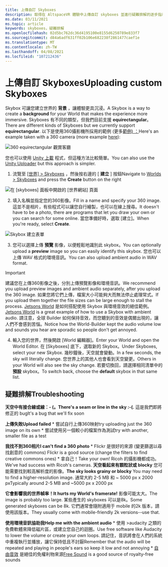 ```yaml
---
title: 上傳自訂 Skyboxes
description: 取得在 AltspaceVR 體驗中上傳自訂 skyboxes 並進行疑難排解的逐步指示。
ms.date: 03/11/2021
ms.topic: article
keywords: skyboxes，疑難排解
ms.openlocfilehash: 02d5bc762dc36d4195100e8155d6250789e833f7
ms.sourcegitcommit: d84a6adf631ff02b106e682238f2861477caef1e
ms.translationtype: MT
ms.contentlocale: zh-TW
ms.lasthandoff: 04/08/2021
ms.locfileid: "107212436"
---
```

# <a name="uploading-custom-skyboxes"></a><span data-ttu-id="8e3c9-104">上傳自訂 Skyboxes</span><span class="sxs-lookup"><span data-stu-id="8e3c9-104">Uploading custom Skyboxes</span></span>

<span data-ttu-id="8e3c9-105">Skybox 可讓您建立世界的 **背景** ，讓體驗更具沉浸。</span><span class="sxs-lookup"><span data-stu-id="8e3c9-105">A Skybox is a way to create a **background** for your World that makes the experience more immersive.</span></span> <span data-ttu-id="8e3c9-106">Skyboxes 有不同的類型，但我們目前支援 **equirectangular**。</span><span class="sxs-lookup"><span data-stu-id="8e3c9-106">There are different kinds of Skyboxes but we currently support **equirectangular**.</span></span> <span data-ttu-id="8e3c9-107">以下是使用360攝影機所採用的範例 (更多[範例) ：](http://moments.mankindforward.com/)</span><span class="sxs-lookup"><span data-stu-id="8e3c9-107">Here's an example taken with a 360 camera (more example [here](http://moments.mankindforward.com/)):</span></span> 

![360 equirectangular 觀賞客廳](images/custom-skyboxes-img-01.jpeg)

<span data-ttu-id="8e3c9-109">您也可以使用 [Unity 上載](world-building-toolkit-getting-started.md) 程式，但這種方法比較簡單。</span><span class="sxs-lookup"><span data-stu-id="8e3c9-109">You can also use the [Unity Uploader](world-building-toolkit-getting-started.md) but this approach is simpler.</span></span>

1. <span data-ttu-id="8e3c9-110">流覽至 [ [世界] > Skyboxes](https://account.altvr.com/skyboxes) ，然後按右邊的 [ **建立** ] 按鈕</span><span class="sxs-lookup"><span data-stu-id="8e3c9-110">Navigate to [Worlds > Skyboxes](https://account.altvr.com/skyboxes) and press the **Create** button on the right</span></span>

![在 [skyboxes] 面板中開啟的 [世界網站] 頁面](images/custom-skyboxes-img-02.png)

2. <span data-ttu-id="8e3c9-112">填入名稱並指定您的360影像。</span><span class="sxs-lookup"><span data-stu-id="8e3c9-112">Fill in a name and specify your 360 image.</span></span> <span data-ttu-id="8e3c9-113">這並不是相片，有些程式可以讓您自行繪製，也可以在線上搜尋。</span><span class="sxs-lookup"><span data-stu-id="8e3c9-113">It doesn't have to be a photo, there are programs that let you draw your own or you can search for some online.</span></span> <span data-ttu-id="8e3c9-114">當您準備好時，選取 [建立]。</span><span class="sxs-lookup"><span data-stu-id="8e3c9-114">When you're ready, select **Create**.</span></span> 

![Skybox 建立表單](images/custom-skyboxes-img-03.png)

3. <span data-ttu-id="8e3c9-116">您可以選擇上傳 **預覽** 影像，以便輕鬆地識別此 skybox。</span><span class="sxs-lookup"><span data-stu-id="8e3c9-116">You can optionally upload a **preview** image so you can easily identify this skybox.</span></span> <span data-ttu-id="8e3c9-117">您也可以上傳 WAV 格式的環境音訊。</span><span class="sxs-lookup"><span data-stu-id="8e3c9-117">You can also upload ambient audio in WAV format.</span></span> 

> [!IMPORTANT]
> <span data-ttu-id="8e3c9-118">建議您在上傳360影像之後，分別上傳預覽影像和環境音訊。</span><span class="sxs-lookup"><span data-stu-id="8e3c9-118">We recommend you upload preview images and ambient audio separately, after you upload the 360 image.</span></span> <span data-ttu-id="8e3c9-119">如果您將它們上傳，檔案大小可能夠大而無法停止處理常式。</span><span class="sxs-lookup"><span data-stu-id="8e3c9-119">If you upload them together the file sizes can be large enough to stall the process.</span></span> <span data-ttu-id="8e3c9-120">[Jetsons World](https://account.altvr.com/worlds/1004174988393054363/spaces/1084431533181240311) 是如何搭配使用 Skybox 與環境音效的絕佳範例。</span><span class="sxs-lookup"><span data-stu-id="8e3c9-120">[Jetsons World](https://account.altvr.com/worlds/1004174988393054363/spaces/1084431533181240311) is a great example of how to use a Skybox with ambient audio.</span></span> <span data-ttu-id="8e3c9-121">請注意，全球 Builder 如何保持音效，而您聽到的音效是偶爾出現的，讓人們不會感到苦惱。</span><span class="sxs-lookup"><span data-stu-id="8e3c9-121">Notice how the World-Builder kept the audio volume low and sounds you hear are sporadic so people don't get annoyed.</span></span> 

4. <span data-ttu-id="8e3c9-122">輸入您的世界，然後開啟 [World 編輯器]。</span><span class="sxs-lookup"><span data-stu-id="8e3c9-122">Enter your World and open the World Editor.</span></span> <span data-ttu-id="8e3c9-123">在 [Skyboxes] 底下，選取新的 Skybox。</span><span class="sxs-lookup"><span data-stu-id="8e3c9-123">Under Skyboxes, select your new Skybox.</span></span> <span data-ttu-id="8e3c9-124">幾秒鐘後，天空就會變動。</span><span class="sxs-lookup"><span data-stu-id="8e3c9-124">In a few seconds, the sky will literally change.</span></span> <span data-ttu-id="8e3c9-125">您世界上的其他人也會看到天空變更。</span><span class="sxs-lookup"><span data-stu-id="8e3c9-125">Others in your World will also see the sky change.</span></span> <span data-ttu-id="8e3c9-126">若要切換回，請選擇相同清單中的 **預設** skybox。</span><span class="sxs-lookup"><span data-stu-id="8e3c9-126">To switch back, choose the **default** skybox in that same list.</span></span> 

## <a name="troubleshooting"></a><span data-ttu-id="8e3c9-127">疑難排解</span><span class="sxs-lookup"><span data-stu-id="8e3c9-127">Troubleshooting</span></span>

<span data-ttu-id="8e3c9-128">**天空中有接合線或線：- (。**</span><span class="sxs-lookup"><span data-stu-id="8e3c9-128">**There's a seam or line in the sky :-(.**</span></span> <span data-ttu-id="8e3c9-129">這是我們即將修正的 bug</span><span class="sxs-lookup"><span data-stu-id="8e3c9-129">It's a bug that we'll fix soon</span></span>

<span data-ttu-id="8e3c9-130">**上傳失敗**</span><span class="sxs-lookup"><span data-stu-id="8e3c9-130">**Upload failed**</span></span>
    * <span data-ttu-id="8e3c9-131">嘗試自行上傳360映射</span><span class="sxs-lookup"><span data-stu-id="8e3c9-131">try uploading just the 360 image on its own</span></span>
    * <span data-ttu-id="8e3c9-132">嘗試使用另一個較小的檔案作為測試</span><span class="sxs-lookup"><span data-stu-id="8e3c9-132">try with another, smaller file as a test</span></span>

<span data-ttu-id="8e3c9-133">**我找不到360相片**</span><span class="sxs-lookup"><span data-stu-id="8e3c9-133">**I can't find a 360 photo**</span></span>
    * <span data-ttu-id="8e3c9-134">Flickr 是很好的來源 (變更篩選以尋找創意的 commons) </span><span class="sxs-lookup"><span data-stu-id="8e3c9-134">Flickr is a good source (change the filters to find creative commons ones)</span></span>
    * <span data-ttu-id="8e3c9-135">拿自己！</span><span class="sxs-lookup"><span data-stu-id="8e3c9-135">Take your own!</span></span> <span data-ttu-id="8e3c9-136">Ricoh 的攝影機都成功。</span><span class="sxs-lookup"><span data-stu-id="8e3c9-136">We've had success with Ricoh's cameras.</span></span> 
<span data-ttu-id="8e3c9-137">**天空看起來有顆粒狀或 blocky** 您可能需要找到較高解析度的影像。</span><span class="sxs-lookup"><span data-stu-id="8e3c9-137">**The sky looks grainy or blocky** You may need to find a higher-resolution image.</span></span> <span data-ttu-id="8e3c9-138">通常大約 2-5 MB 和 ~ 5000 px x 2000 px</span><span class="sxs-lookup"><span data-stu-id="8e3c9-138">Typically around 2-5 MB and ~5000 px x 2000 px</span></span>

<span data-ttu-id="8e3c9-139">**它會影響我的世界幀率！**</span><span class="sxs-lookup"><span data-stu-id="8e3c9-139">**It hurts my World's framerate!**</span></span>
<span data-ttu-id="8e3c9-140">影像可能太大。</span><span class="sxs-lookup"><span data-stu-id="8e3c9-140">The image is probably too large.</span></span> <span data-ttu-id="8e3c9-141">某些產生的 skyboxes 可以是8k。</span><span class="sxs-lookup"><span data-stu-id="8e3c9-141">Some generated skyboxes can be 8k.</span></span> <span data-ttu-id="8e3c9-142">它們通常會隨附適用于 mobile 的2k 版本，請使用該版本。</span><span class="sxs-lookup"><span data-stu-id="8e3c9-142">They usually come with mobile-friendly 2k versions--use that.</span></span>

<span data-ttu-id="8e3c9-143">**使用環境音訊協助我**</span><span class="sxs-lookup"><span data-stu-id="8e3c9-143">**Help me with the ambient audio**</span></span>
    * <span data-ttu-id="8e3c9-144">使用 >audacity 之類的免費軟體來降低磁片區，或建立您自己的迴圈。</span><span class="sxs-lookup"><span data-stu-id="8e3c9-144">Use free software like Audacity to lower the volume or create your own loops.</span></span> <span data-ttu-id="8e3c9-145">請記住，音訊將會在人們的系統中重複執行並播放，讓它保持低且不討厭</span><span class="sxs-lookup"><span data-stu-id="8e3c9-145">Remember that the audio will be repeated and playing in people's ears so keep it low and not annoying</span></span>
    * <span data-ttu-id="8e3c9-146">[自由音效](https://freesound.org/) 是絕佳的免權利物來源</span><span class="sxs-lookup"><span data-stu-id="8e3c9-146">[Free Sound](https://freesound.org/) is a good source of royalty-free sounds</span></span>
